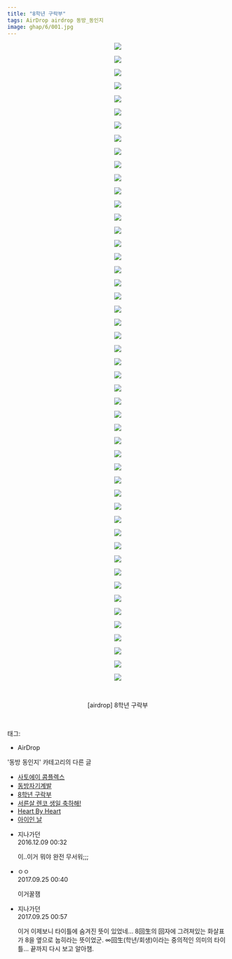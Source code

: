 ```yaml
---
title: "8학년 구락부"
tags: AirDrop airdrop 동방_동인지
image: ghap/6/001.jpg
---
```

<div class="article">
<p style="text-align: center; clear: none; float: none;"><img src="{{ site.nasurl }}/ghap/6/001.jpg"/></p>
<p style="text-align: center; clear: none; float: none;"><img src="{{ site.nasurl }}/ghap/6/002.jpg"/></p>
<p style="text-align: center; clear: none; float: none;"><img src="{{ site.nasurl }}/ghap/6/003.jpg"/></p>
<p style="text-align: center; clear: none; float: none;"><img src="{{ site.nasurl }}/ghap/6/004.jpg"/></p>
<p style="text-align: center; clear: none; float: none;"><img src="{{ site.nasurl }}/ghap/6/005.jpg"/></p>
<p style="text-align: center; clear: none; float: none;"><img src="{{ site.nasurl }}/ghap/6/006.jpg"/></p>
<p style="text-align: center; clear: none; float: none;"><img src="{{ site.nasurl }}/ghap/6/007.jpg"/></p>
<p style="text-align: center; clear: none; float: none;"><img src="{{ site.nasurl }}/ghap/6/008.jpg"/></p>
<p style="text-align: center; clear: none; float: none;"><img src="{{ site.nasurl }}/ghap/6/009.jpg"/></p>
<p style="text-align: center; clear: none; float: none;"><img src="{{ site.nasurl }}/ghap/6/010.jpg"/></p>
<p style="text-align: center; clear: none; float: none;"><img src="{{ site.nasurl }}/ghap/6/011.jpg"/></p>
<p style="text-align: center; clear: none; float: none;"><img src="{{ site.nasurl }}/ghap/6/012.jpg"/></p>
<p style="text-align: center; clear: none; float: none;"><img src="{{ site.nasurl }}/ghap/6/013.jpg"/></p>
<p style="text-align: center; clear: none; float: none;"><img src="{{ site.nasurl }}/ghap/6/014.jpg"/></p>
<p style="text-align: center; clear: none; float: none;"><img src="{{ site.nasurl }}/ghap/6/015.jpg"/></p>
<p style="text-align: center; clear: none; float: none;"><img src="{{ site.nasurl }}/ghap/6/016.jpg"/></p>
<p style="text-align: center; clear: none; float: none;"><img src="{{ site.nasurl }}/ghap/6/017.jpg"/></p>
<p style="text-align: center; clear: none; float: none;"><img src="{{ site.nasurl }}/ghap/6/018.jpg"/></p>
<p style="text-align: center; clear: none; float: none;"><img src="{{ site.nasurl }}/ghap/6/019.jpg"/></p>
<p style="text-align: center; clear: none; float: none;"><img src="{{ site.nasurl }}/ghap/6/020.jpg"/></p>
<p style="text-align: center; clear: none; float: none;"><img src="{{ site.nasurl }}/ghap/6/021.jpg"/></p>
<p style="text-align: center; clear: none; float: none;"><img src="{{ site.nasurl }}/ghap/6/022.jpg"/></p>
<p style="text-align: center; clear: none; float: none;"><img src="{{ site.nasurl }}/ghap/6/023.jpg"/></p>
<p style="text-align: center; clear: none; float: none;"><img src="{{ site.nasurl }}/ghap/6/024.jpg"/></p>
<p style="text-align: center; clear: none; float: none;"><img src="{{ site.nasurl }}/ghap/6/025.jpg"/></p>
<p style="text-align: center; clear: none; float: none;"><img src="{{ site.nasurl }}/ghap/6/026.jpg"/></p>
<p style="text-align: center; clear: none; float: none;"><img src="{{ site.nasurl }}/ghap/6/027.jpg"/></p>
<p style="text-align: center; clear: none; float: none;"><img src="{{ site.nasurl }}/ghap/6/028.jpg"/></p>
<p style="text-align: center; clear: none; float: none;"><img src="{{ site.nasurl }}/ghap/6/029.jpg"/></p>
<p style="text-align: center; clear: none; float: none;"><img src="{{ site.nasurl }}/ghap/6/030.jpg"/></p>
<p style="text-align: center; clear: none; float: none;"><img src="{{ site.nasurl }}/ghap/6/031.jpg"/></p>
<p style="text-align: center; clear: none; float: none;"><img src="{{ site.nasurl }}/ghap/6/032.jpg"/></p>
<p style="text-align: center; clear: none; float: none;"><img src="{{ site.nasurl }}/ghap/6/033.jpg"/></p>
<p style="text-align: center; clear: none; float: none;"><img src="{{ site.nasurl }}/ghap/6/034.jpg"/></p>
<p style="text-align: center; clear: none; float: none;"><img src="{{ site.nasurl }}/ghap/6/035.jpg"/></p>
<p style="text-align: center; clear: none; float: none;"><img src="{{ site.nasurl }}/ghap/6/036.jpg"/></p>
<p style="text-align: center; clear: none; float: none;"><img src="{{ site.nasurl }}/ghap/6/037.jpg"/></p>
<p style="text-align: center; clear: none; float: none;"><img src="{{ site.nasurl }}/ghap/6/038.jpg"/></p>
<p style="text-align: center; clear: none; float: none;"><img src="{{ site.nasurl }}/ghap/6/039.jpg"/></p>
<p style="text-align: center; clear: none; float: none;"><img src="{{ site.nasurl }}/ghap/6/040.jpg"/></p>
<p style="text-align: center; clear: none; float: none;"><img src="{{ site.nasurl }}/ghap/6/041.jpg"/></p>
<p style="text-align: center; clear: none; float: none;"><img src="{{ site.nasurl }}/ghap/6/042.jpg"/></p>
<p style="text-align: center; clear: none; float: none;"><img src="{{ site.nasurl }}/ghap/6/043.jpg"/></p>
<p style="text-align: center; clear: none; float: none;"><img src="{{ site.nasurl }}/ghap/6/044.jpg"/></p>
<p style="text-align: center; clear: none; float: none;"><img src="{{ site.nasurl }}/ghap/6/045.jpg"/></p>
<p style="text-align: center; clear: none; float: none;"><img src="{{ site.nasurl }}/ghap/6/046.jpg"/></p>
<p style="text-align: center; clear: none; float: none;"><img src="{{ site.nasurl }}/ghap/6/047.jpg"/></p>
<p style="text-align: center; clear: none; float: none;"><img src="{{ site.nasurl }}/ghap/6/048.jpg"/></p>
<p style="text-align: center; clear: none; float: none;"><img src="{{ site.nasurl }}/ghap/6/049.jpg"/></p>
<p style="text-align: center; clear: none; float: none;"><br/></p>
<p style="text-align: center; clear: none; float: none;">[airdrop] 8학년 구락부</p>
<p><br/></p>
</div><div class="tagTrail">
<p>태그: </p>
<ul>
<li>AirDrop</li>
</ul>
</div><div class="another">
<p>'동방 동인지' 카테고리의 다른 글</p>
<ul>
<li><a href="/2016-06-16-ghap_8">사토에이 콤플렉스</a></li>
<li><a href="/2016-06-16-ghap_7">동방자기계발</a></li>
<li><a href="/2016-06-16-ghap_6">8학년 구락부</a></li>
<li><a href="/2016-06-16-ghap_5">서른살 렌코 생일 축하해!</a></li>
<li><a href="/2016-06-16-ghap_4">Heart By Heart</a></li>
<li><a href="/2016-06-16-ghap_3">아이인 날</a></li>
</ul>
</div><div class="cb_module cb_fluid">
<div class="cb_wrt cb_profile">
<div class="comment">
<ul>
<li class="cb_thumb_off" id="comment14865555">
<div class="cb_comment_area">
<div class="cb_info_area">
<div class="cb_section">
<span class="cb_nick_name">지나가던</span>
</div>
<div class="cb_section">
<span class="cb_date">2016.12.09 00:32 </span>
</div>
</div>
<div class="cb_dsc_comment">
<p class="cb_dsc">
											이..이거 뭐야 완전 무서워;;;
										</p>
</div>
</div></li>
<li class="cb_thumb_off" id="comment15089793">
<div class="cb_comment_area">
<div class="cb_info_area">
<div class="cb_section">
<span class="cb_nick_name">ㅇㅇ</span>
</div>
<div class="cb_section">
<span class="cb_date">2017.09.25 00:40 </span>
</div>
</div>
<div class="cb_dsc_comment">
<p class="cb_dsc">
											이거꿀잼
										</p>
</div>
</div></li>
<li class="cb_thumb_off" id="comment15089797">
<div class="cb_comment_area">
<div class="cb_info_area">
<div class="cb_section">
<span class="cb_nick_name">지나가던</span>
</div>
<div class="cb_section">
<span class="cb_date">2017.09.25 00:57 </span>
</div>
</div>
<div class="cb_dsc_comment">
<p class="cb_dsc">
											이거 이제보니 타이틀에 숨겨진 뜻이 있었네... 8回生의 回자에 그려져있는 화살표가 8을 옆으로 눕히라는 뜻이었군. ∞回生(학년/회생)이라는 중의적인 의미의 타이틀... 끝까지 다시 보고 알아챔.
										</p>
</div>
</div></li>
</ul>
</div>
</div><!-- commentList close -->
</div>